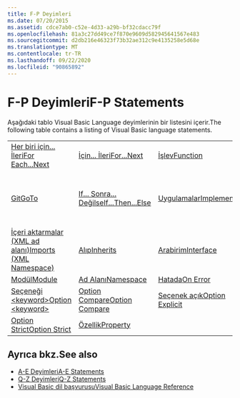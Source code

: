 ```yaml
---
title: F-P Deyimleri
ms.date: 07/20/2015
ms.assetid: cdce7ab0-c52e-4d33-a29b-bf32cdacc79f
ms.openlocfilehash: 81a3c27dd49ce7f870e9609d582945641567e483
ms.sourcegitcommit: d2db216e46323f73b32ae312c9e4135258e5d68e
ms.translationtype: MT
ms.contentlocale: tr-TR
ms.lasthandoff: 09/22/2020
ms.locfileid: "90865892"
---
```

# <a name="f-p-statements"></a><span data-ttu-id="2c438-102">F-P Deyimleri</span><span class="sxs-lookup"><span data-stu-id="2c438-102">F-P Statements</span></span>

<span data-ttu-id="2c438-103">Aşağıdaki tablo Visual Basic Language deyimlerinin bir listesini içerir.</span><span class="sxs-lookup"><span data-stu-id="2c438-103">The following table contains a listing of Visual Basic language statements.</span></span>  
  
|||||  
|---|---|---|---|  
|[<span data-ttu-id="2c438-104">Her biri için... İleri</span><span class="sxs-lookup"><span data-stu-id="2c438-104">For Each...Next</span></span>](for-each-next-statement.md)|[<span data-ttu-id="2c438-105">İçin... İleri</span><span class="sxs-lookup"><span data-stu-id="2c438-105">For...Next</span></span>](for-next-statement.md)|[<span data-ttu-id="2c438-106">İşlev</span><span class="sxs-lookup"><span data-stu-id="2c438-106">Function</span></span>](function-statement.md)|[<span data-ttu-id="2c438-107">Al</span><span class="sxs-lookup"><span data-stu-id="2c438-107">Get</span></span>](get-statement.md)|  
|[<span data-ttu-id="2c438-108">Git</span><span class="sxs-lookup"><span data-stu-id="2c438-108">GoTo</span></span>](goto-statement.md)|[<span data-ttu-id="2c438-109">If... Sonra... Değilse</span><span class="sxs-lookup"><span data-stu-id="2c438-109">If...Then...Else</span></span>](if-then-else-statement.md)|[<span data-ttu-id="2c438-110">Uygulamalar</span><span class="sxs-lookup"><span data-stu-id="2c438-110">Implements</span></span>](implements-statement.md)|[<span data-ttu-id="2c438-111">İçeri aktarmalar (.NET ad alanı ve türü)</span><span class="sxs-lookup"><span data-stu-id="2c438-111">Imports (.NET Namespace and Type)</span></span>](imports-statement-net-namespace-and-type.md)|  
|[<span data-ttu-id="2c438-112">İçeri aktarmalar (XML ad alanı)</span><span class="sxs-lookup"><span data-stu-id="2c438-112">Imports (XML Namespace)</span></span>](imports-statement-xml-namespace.md)|[<span data-ttu-id="2c438-113">Alıp</span><span class="sxs-lookup"><span data-stu-id="2c438-113">Inherits</span></span>](inherits-statement.md)|[<span data-ttu-id="2c438-114">Arabirim</span><span class="sxs-lookup"><span data-stu-id="2c438-114">Interface</span></span>](interface-statement.md)|[<span data-ttu-id="2c438-115">Orta</span><span class="sxs-lookup"><span data-stu-id="2c438-115">Mid</span></span>](mid-statement.md)|  
|[<span data-ttu-id="2c438-116">Modül</span><span class="sxs-lookup"><span data-stu-id="2c438-116">Module</span></span>](module-statement.md)|[<span data-ttu-id="2c438-117">Ad Alanı</span><span class="sxs-lookup"><span data-stu-id="2c438-117">Namespace</span></span>](namespace-statement.md)|[<span data-ttu-id="2c438-118">Hatada</span><span class="sxs-lookup"><span data-stu-id="2c438-118">On Error</span></span>](on-error-statement.md)|[<span data-ttu-id="2c438-119">Operatör</span><span class="sxs-lookup"><span data-stu-id="2c438-119">Operator</span></span>](operator-statement.md)|  
|[<span data-ttu-id="2c438-120">Seçeneği \<keyword></span><span class="sxs-lookup"><span data-stu-id="2c438-120">Option \<keyword></span></span>](option-keyword-statement.md)|[<span data-ttu-id="2c438-121">Option Compare</span><span class="sxs-lookup"><span data-stu-id="2c438-121">Option Compare</span></span>](option-compare-statement.md)|[<span data-ttu-id="2c438-122">Seçenek açık</span><span class="sxs-lookup"><span data-stu-id="2c438-122">Option Explicit</span></span>](option-explicit-statement.md)|[<span data-ttu-id="2c438-123">Seçenek çıkarımı</span><span class="sxs-lookup"><span data-stu-id="2c438-123">Option Infer</span></span>](option-infer-statement.md)|  
|[<span data-ttu-id="2c438-124">Option Strict</span><span class="sxs-lookup"><span data-stu-id="2c438-124">Option Strict</span></span>](option-strict-statement.md)|[<span data-ttu-id="2c438-125">Özellik</span><span class="sxs-lookup"><span data-stu-id="2c438-125">Property</span></span>](property-statement.md)|||  
  
## <a name="see-also"></a><span data-ttu-id="2c438-126">Ayrıca bkz.</span><span class="sxs-lookup"><span data-stu-id="2c438-126">See also</span></span>

- [<span data-ttu-id="2c438-127">A-E Deyimleri</span><span class="sxs-lookup"><span data-stu-id="2c438-127">A-E Statements</span></span>](a-e-statements.md)
- [<span data-ttu-id="2c438-128">Q-Z Deyimleri</span><span class="sxs-lookup"><span data-stu-id="2c438-128">Q-Z Statements</span></span>](q-z-statements.md)
- [<span data-ttu-id="2c438-129">Visual Basic dil başvurusu</span><span class="sxs-lookup"><span data-stu-id="2c438-129">Visual Basic Language Reference</span></span>](../index.md)
